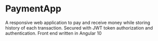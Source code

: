 # PaymentApp
A responsive web application to pay and receive money while storing history of each transaction. Secured with JWT token authorization and authentication. Front end written in Angular 10
